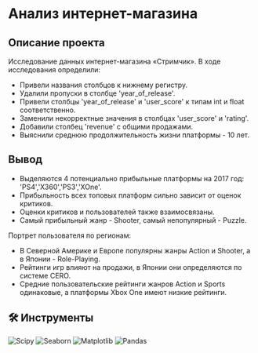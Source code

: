 # Анализ интернет-магазина

## Описание проекта
Исследование данных интернет-магазина «Стримчик». В ходе исследования определили:
- Привели названия столбцов к нижнему регистру.
- Удалили пропуски в столбце 'year_of_release'.
- Привели столбцы 'year_of_release' и 'user_score' к типам int и float соответственно.
- Заменили некорректные значения в столбцах 'user_score' и 'rating'.
- Добавили столбец 'revenue' с общими продажами.
- Выяснили среднюю продолжительность жизни платформы - 10 лет.

## Вывод
- Выделяются 4 потенциально прибыльные платформы на 2017 год: 'PS4','X360','PS3','XOne'.
- Прибыльность всех топовых платформ сильно зависит от оценок критиков.
- Оценки критиков и пользователей также взаимосвязаны.
- Самый прибыльный жанр - Shooter, самый непопулярный - Puzzle.

Портрет пользователя по регионам:
- В Северной Америке и Европе популярны жанры Action и Shooter, а в Японии - Role-Playing.
- Рейтинги игр влияют на продажи, в Японии они определяются по системе CERO.
- Средние пользовательские рейтинги жанров Action и Sports одинаковые, а платформы Xbox One имеют низкие рейтинги.



## 🛠 Инструменты
<i class="devicon-scikitlearn-plain"></i>
 ![Scipy](https://img.shields.io/badge/SciPy-%230C55A5.svg?style=for-the-badge&logo=scipy&logoColor=%white)
 ![Seaborn](https://img.shields.io/badge/Seaborn-%230095D5.svg?style=for-the-badge&logo=seaborn&logoColor=white)
 ![Matplotlib](https://img.shields.io/badge/Matplotlib-%23ffffff.svg?style=for-the-badge&logo=Matplotlib&logoColor=black) 
 ![Pandas](https://img.shields.io/badge/pandas-%23150458.svg?style=for-the-badge&logo=pandas&logoColor=white) 
